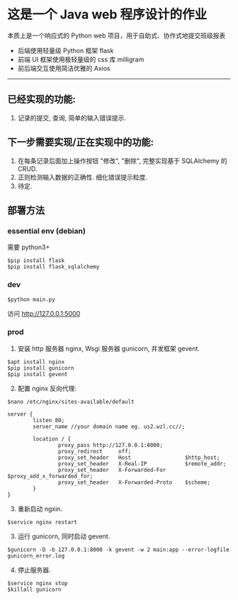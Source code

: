 # 这是一个 Java web 程序设计的作业
本质上是一个响应式的 Python web 项目，用于自助式、协作式地提交班级报表
- 后端使用轻量级 Python 框架 flask
- 前端 UI 框架使用极轻量级的 css 库 milligram
- 前后端交互使用简洁优雅的 Axios
---
## 已经实现的功能:
1. 记录的提交, 查询, 简单的输入错误提示.  

## 下一步需要实现/正在实现中的功能:
1. 在每条记录后面加上操作按钮 "修改", "删除", 完整实现基于 SQLAlchemy 的CRUD.
2. 正则检测输入数据的正确性. 细化错误提示粒度.
3. 待定.
    
## 部署方法
### essential env (debian)
需要 python3+
```
$pip install flask  
$pip install flask_sqlalchemy
```

### dev
```
$python main.py
```
访问 http://127.0.0.1:5000

### prod
1. 安装 http 服务器 nginx, Wsgi 服务器 gunicorn, 并发框架 gevent.
```
$apt install nginx
$pip install gunicorn
$pip install gevent
```

2. 配置 nginx 反向代理:  

```$nano /etc/nginx/sites-available/default```
```
server {
        listen 80;
        server_name //your domain name eg. us2.wzl.cc//;

        location / {
                proxy_pass http://127.0.0.1:8000;
                proxy_redirect     off;
                proxy_set_header   Host                 $http_host;
                proxy_set_header   X-Real-IP            $remote_addr;
                proxy_set_header   X-Forwarded-For      $proxy_add_x_forwarded_for;
                proxy_set_header   X-Forwarded-Proto    $scheme;
        }
}
```
3. 重新启动 ngxin.
```
$service nginx restart
```
3. 运行 gunicorn, 同时启动 gevent.
```
$gunicorn -D -b 127.0.0.1:8000 -k gevent -w 2 main:app --error-logfile gunicorn_error.log
```
4. 停止服务器.
```
$service nginx stop
$killall gunicorn
```
